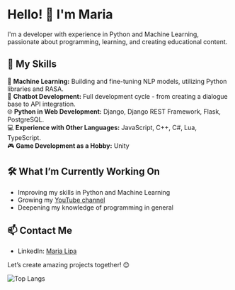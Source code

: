 # Hello! 👋 I'm Maria  
I'm a developer with experience in Python and Machine Learning, passionate about programming, learning, and creating educational content.  

## 🚀 My Skills  
 🤖 **Machine Learning:** Building and fine-tuning NLP models, utilizing Python libraries and RASA.  
 🤝 **Chatbot Development:** Full development cycle - from creating a dialogue base to API integration.  
 🌐 **Python in Web Development:** Django, Django REST Framework, Flask, PostgreSQL.  
 💻 **Experience with Other Languages:** JavaScript, C++, C#, Lua, TypeScript.  
 🎮 **Game Development as a Hobby:** Unity  

## 🛠️ What I’m Currently Working On  
- Improving my skills in Python and Machine Learning  
- Growing my [YouTube channel](https://www.youtube.com/@MariaLipa)  
- Deepening my knowledge of programming in general  

## 📫 Contact Me  
- LinkedIn: [Maria Lipa](https://www.linkedin.com/in/maria-lipa/)  

Let’s create amazing projects together! 😊  



![Top Langs](https://github-readme-stats.vercel.app/api/top-langs/?username=machinatororis&hide_progress=true&hide=shaderlab)


